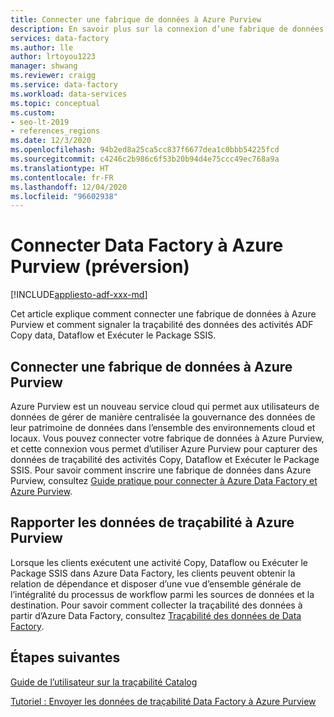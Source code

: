 ```yaml
---
title: Connecter une fabrique de données à Azure Purview
description: En savoir plus sur la connexion d’une fabrique de données à Azure Purview
services: data-factory
ms.author: lle
author: lrtoyou1223
manager: shwang
ms.reviewer: craigg
ms.service: data-factory
ms.workload: data-services
ms.topic: conceptual
ms.custom:
- seo-lt-2019
- references_regions
ms.date: 12/3/2020
ms.openlocfilehash: 94b2ed8a25ca5cc837f6677dea1c0bbb54225fcd
ms.sourcegitcommit: c4246c2b986c6f53b20b94d4e75ccc49ec768a9a
ms.translationtype: HT
ms.contentlocale: fr-FR
ms.lasthandoff: 12/04/2020
ms.locfileid: "96602938"
---
```

# <a name="connect-data-factory-to-azure-purview-preview"></a>Connecter Data Factory à Azure Purview (préversion)
[!INCLUDE[appliesto-adf-xxx-md](includes/appliesto-adf-xxx-md.md)]

Cet article explique comment connecter une fabrique de données à Azure Purview et comment signaler la traçabilité des données des activités ADF Copy data, Dataflow et Exécuter le Package SSIS.

## <a name="connect-data-factory-to-azure-purview"></a>Connecter une fabrique de données à Azure Purview
Azure Purview est un nouveau service cloud qui permet aux utilisateurs de données de gérer de manière centralisée la gouvernance des données de leur patrimoine de données dans l’ensemble des environnements cloud et locaux. Vous pouvez connecter votre fabrique de données à Azure Purview, et cette connexion vous permet d’utiliser Azure Purview pour capturer des données de traçabilité des activités Copy, Dataflow et Exécuter le Package SSIS. Pour savoir comment inscrire une fabrique de données dans Azure Purview, consultez [Guide pratique pour connecter à Azure Data Factory et Azure Purview](https://docs.microsoft.com/azure/purview/how-to-link-azure-data-factory). 

## <a name="report-lineage-data-to-azure-purview"></a>Rapporter les données de traçabilité à Azure Purview
Lorsque les clients exécutent une activité Copy, Dataflow ou Exécuter le Package SSIS dans Azure Data Factory, les clients peuvent obtenir la relation de dépendance et disposer d’une vue d’ensemble générale de l’intégralité du processus de workflow parmi les sources de données et la destination.
Pour savoir comment collecter la traçabilité des données à partir d’Azure Data Factory, consultez [Traçabilité des données de Data Factory](https://docs.microsoft.com/azure/purview/how-to-link-azure-data-factory#supported-azure-data-factory-activities).

## <a name="next-steps"></a>Étapes suivantes
[Guide de l’utilisateur sur la traçabilité Catalog](https://docs.microsoft.com/azure/purview/catalog-lineage-user-guide)

[Tutoriel : Envoyer les données de traçabilité Data Factory à Azure Purview](turorial-push-lineage-to-purview.md)